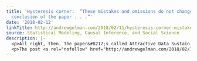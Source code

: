 ```yaml
---
title: 'Hysteresis corner:  “These mistakes and omissions do not change the general
  conclusion of the paper . . .”'
date: '2018-02-12'
linkTitle: http://andrewgelman.com/2018/02/11/hysteresis-corner-mistakes-omissions-not-change-general-conclusion-paper/
source: Statistical Modeling, Causal Inference, and Social Science
description: |-
  <p>All right, then. The paper&#8217;s called Attractive Data Sustain Increased B.S. Intake in Journals Attractive Names Sustain Increased Vegetable Intake in Schools. Seriously, though, this is just an extreme example of a general phenomenon, which we might call scientific hysteresis or the research incumbency advantage: When you&#8217;re submitting a paper to a journal, it can [&#8230;]</p>
  <p>The post <a rel="nofollow" href="http://andrewgelman.com/2018/02/11/hysteresis-corner-mistakes-omissio
---
```

